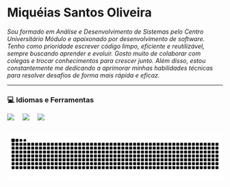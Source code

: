 # **Miquéias Santos Oliveira**

*Sou formado em Análise e Desenvolvimento de Sistemas pelo Centro Universitário Módulo e apaixonado por desenvolvimento de software. Tenho como prioridade escrever código limpo, eficiente e reutilizável, sempre buscando aprender e evoluir. Gosto muito de colaborar com colegas e trocar conhecimentos para crescer junto. Além disso, estou constantemente me dedicando a aprimorar minhas habilidades técnicas para resolver desafios de forma mais rápida e eficaz.*

___

### 💻 Idiomas e Ferramentas

<img src="https://cdn.jsdelivr.net/gh/devicons/devicon/icons/java/java-original.svg" width="40"/> &nbsp; &nbsp;
<img src="https://cdn.jsdelivr.net/gh/devicons/devicon/icons/git/git-original.svg" width="40"/> &nbsp; &nbsp;
<img src="https://cdn.jsdelivr.net/gh/devicons/devicon/icons/github/github-original.svg" width="40"/>

##

<img src="https://raw.githubusercontent.com/maikmso/maikmso/output/snake.svg" alt="Snake animation" />
